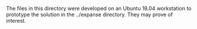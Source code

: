 The files in this directory were developed on an Ubuntu 18.04 workstation to prototype the solution in the ../expanse directory. They may prove of interest.
